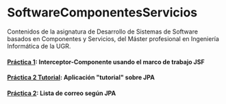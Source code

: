 # SoftwareComponentesServicios
Contenidos de la asignatura de Desarrollo de Sistemas de Software basados en Componentes y Servicios, del Máster profesional en Ingeniería Informática de la UGR.


#### [Práctica 1](https://github.com/JCristobal/SoftwareComponentesServicios/tree/master/Pr%C3%A1ctica1): Interceptor-Componente usando el marco de trabajo JSF

#### [Práctica 2 Tutorial](https://github.com/JCristobal/SoftwareComponentesServicios/tree/master/Pr%C3%A1ctica2%20Tutorial): Aplicación "tutorial" sobre JPA

#### [Práctica 2](https://github.com/JCristobal/SoftwareComponentesServicios/tree/master/Pr2_JCristobal): Lista de correo según JPA
